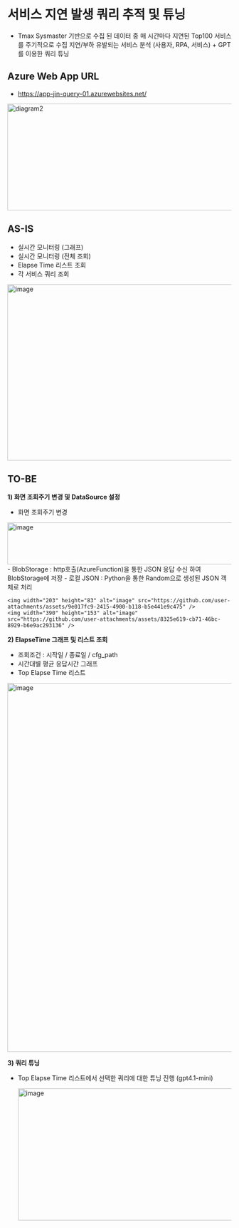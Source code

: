 # 서비스 지연 발생 쿼리 추적 및 튜닝

* Tmax Sysmaster 기반으로 수집 된 데이터 중 매 시간마다 지연된 Top100 서비스를 주기적으로 수집
지연/부하 유발되는 서비스 분석 (사용자, RPA, 서비스) + GPT를 이용한 쿼리 튜닝

## Azure Web App URL
* https://app-jin-query-01.azurewebsites.net/

<img width="710" height="239" alt="diagram2" src="https://github.com/user-attachments/assets/cd62a3c9-896d-4cd5-b33f-25d140fa2ca8" />

## AS-IS
- 실시간 모니터링 (그래프)
- 실시간 모니터링 (전체 조회)
- Elapse Time 리스트 조회
- 각 서비스 쿼리 조회

<img width="874" height="395" alt="image" src="https://github.com/user-attachments/assets/adc90669-1eec-4741-aa39-b8db9f343261" />


## TO-BE
**1) 화면 조회주기 변경 및 DataSource 설정**
   - 화면 조회주기 변경
     
   <img width="733" height="94" alt="image" src="https://github.com/user-attachments/assets/153f0478-7f38-4dca-89eb-e7116a90f342" /> 
  - BlobStorage : http호출(AzureFunction)을 통한 JSON 응답 수신 하여 BlobStorage에 저장
  - 로컬 JSON : Python을 통한 Random으로 생성된 JSON 객체로 처리  

    <img width="203" height="83" alt="image" src="https://github.com/user-attachments/assets/9e017fc9-2415-4900-b118-b5e441e9c475" />
    <img width="390" height="153" alt="image" src="https://github.com/user-attachments/assets/8325e619-cb71-46bc-8929-b6e9ac293136" />

**2) ElapseTime 그래프 및 리스트 조회**
   - 조회조건 : 시작일 / 종료일 / cfg_path
   - 시간대별 평균 응답시간 그래프
   - Top Elapse Time 리스트
     
   <img width="609" height="827" alt="image" src="https://github.com/user-attachments/assets/943a343e-f2db-474d-af2b-9145a0622b1f" />

**3) 쿼리 튜닝**
   - Top Elapse Time 리스트에서 선택한 쿼리에 대한 튜닝 진행 (gpt4.1-mini)

     <img width="605" height="296" alt="image" src="https://github.com/user-attachments/assets/c46982ae-80cc-40ed-9f65-d695691bdce3" />



   

